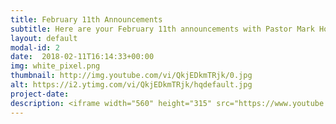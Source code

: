 ```yaml
---
title: February 11th Announcements
subtitle: Here are your February 11th announcements with Pastor Mark Hornback and Richie Runnells
layout: default
modal-id: 2 
date:  2018-02-11T16:14:33+00:00
img: white_pixel.png
thumbnail: http://img.youtube.com/vi/QkjEDkmTRjk/0.jpg
alt: https://i2.ytimg.com/vi/QkjEDkmTRjk/hqdefault.jpg
project-date: 
description: <iframe width="560" height="315" src="https://www.youtube.com/embed/QkjEDkmTRjk" frameborder="0" allowfullscreen></iframe> 
---
```


